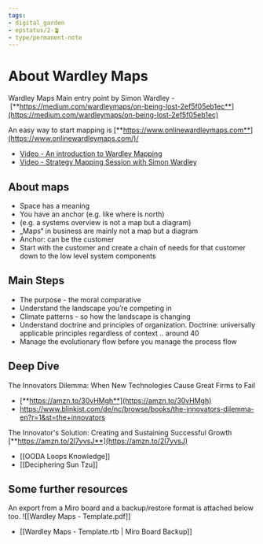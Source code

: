 ```yaml
---
tags: 
- digital_garden
- epstatus/2-🪴
- type/permanent-note 
---
```

# About Wardley Maps

Wardley Maps Main entry point by Simon Wardley - [**https://medium.com/wardleymaps/on-being-lost-2ef5f05eb1ec**](https://medium.com/wardleymaps/on-being-lost-2ef5f05eb1ec)

An easy way to start mapping is [**https://www.onlinewardleymaps.com**](https://www.onlinewardleymaps.com/)/

+ [Video - An introduction to Wardley Mapping](https://www.youtube.com/watch?v=L3wgzl2iUR4)
+ [Video - Strategy Mapping Session with Simon Wardley](https://www.youtube.com/watch?v=JMlFv2Sod54)

## About maps
-   Space has a meaning
-   You have an anchor (e.g. like where is north)
-   (e.g. a systems overview is not a map but a diagram)
-   „Maps“ in business are mainly not a map but a diagram
-   Anchor: can be the customer
-   Start with the customer and create a chain of needs for that customer down to the low level system components

## Main Steps
+ The purpose - the moral comparative
+ Understand the landscape you’re competing in 
+ Climate patterns - so how the landscape is changing
+ Understand doctrine and principles of organization. Doctrine: universally applicable principles regardless of context .. around 40 
+ Manage the evolutionary flow before you manage the process flow

## Deep Dive
The Innovators Dilemma: When New Technologies Cause Great Firms to Fail 
+ [**https://amzn.to/30vHMgh**](https://amzn.to/30vHMgh)
+ https://www.blinkist.com/de/nc/browse/books/the-innovators-dilemma-en?r=1&st=the+innovators

The Innovator's Solution: Creating and Sustaining Successful Growth [**https://amzn.to/2l7yvsJ**](https://amzn.to/2l7yvsJ)

+ [[OODA Loops Knowledge]]
+ [[Deciphering Sun Tzu]]

## Some further resources 

An export from a Miro board and a backup/restore format is attached below too.
![[Wardley Maps - Template.pdf]]


+ [[Wardley Maps - Template.rtb | Miro Board Backup]]